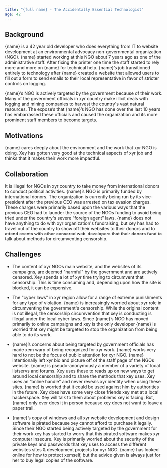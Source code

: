```yaml
---
title: "{full name} - The Accidentally Essential Technologist"
age: 42
...
```


## Background

{name} is a 42 year old developer who does everything from IT to website development at an environmental advocacy non-governmental organization (NGO). {name} started working at this NGO about 7 years ago as one of the administrative staff. After fixing the printer one time the staff started to rely more and more on {name} for technical help. {name}’s job transitioned entirely to technology after {name} created a website that allowed users to fill out a form to send emails to their local representative in favor of stricter controls on logging.

{name}’s NGO is actively targeted by the government because of their work. Many of the government officials in xyr country make illicit deals with logging and mining companies to harvest the country's vast natural resources. The expose’s that {name}’s NGO has done over the last 10 years has embarrassed these officials and caused the organization and its more prominent staff members to become targets.

## Motivations

{name} cares deeply about the environment and the work that xyr NGO is doing. Xey has gotten very good at the technical aspects of xyr job and thinks that it makes their work more impactful.

## Collaboration

It is illegal for NGOs in xyr country to take money from international donors to conduct political activities. {name}’s NGO is primarily funded by international donors. The organization is currently being run by its vice-president after the previous CEO was arrested on tax evasion charges. These charges were primarily based upon the various ways that the previous CEO had to launder the source of the NGOs funding to avoid being tried under the country's severe “foreign agent” laws. {name} does not have anything to do with xyr organization's fundraising, but xey has had to travel out of the country to show off their websites to their donors and to attend events with other censored web-developers that their donors fund to talk about methods for circumventing censorship.

## Challenges

* The content of xyr NGOs main website, and the websites of its campaigns, are deemed "harmful" by the government and are actively censored. Xey spends a lot of xyr time trying to circumvent that censorship. This is time consuming and, depending upon how the site is blocked, it can be expensive.

* The "cyber laws" in xyr region allow for a range of extreme punishments for any type of violation. {name} is increasingly worried about xyr role in circumventing the government's censorship. While the original content is not illegal, the censorship circumvention that xey is conducting is illegal under the local cyber laws. Since {name}’s NGO has moved primarily to online campaigns and xey is the only developer {name} is worried that xey might be targeted to stop the organization from being able to do its work.

* {name}’s concerns about being targeted by government officials has made xem wary of being recognized for xyr work. {name} works very hard to not be the focus of public attention for xyr NGO. {name} intentionally left xyr bio and picture off of the staff page of the NGOs website. {name} is pseudo-anonymously a member of a variety of local listservs and forums. Xey uses these to reads up on new ways to get around local censorship and to share the methods that xey uses. Xey uses an “online handle” and never reveals xyr identity when using these sites. {name} is worried that it could be used against him by authorities in the future. Xey does have some very close friends xey met at a local hackerspace. Xey will talk to them about problems xey is facing. But, {name} only ever does it in person because xey does not want to leave a paper trail.

* {name}’s copy of windows and all xyr website development and design software is pirated because xey cannot afford to purchase it legally. Since their NGO started being actively targeted by the government for their work xey has started to worry that this pirated software makes xyr computer insecure. Xey is primarily worried about the security of the private keys and passwords that xey uses to access the different websites sites & development projects for xyr NGO. {name} has looked online for how to protect xemself, but the advice given is always just for her to buy legal copies of the software.
